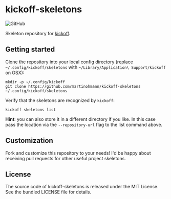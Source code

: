 # kickoff-skeletons

![GitHub](https://img.shields.io/github/license/martinohmann/kickoff-skeletons?color=orange)

Skeleton repository for [kickoff](https://github.com/martinohmann/kickoff).

## Getting started

Clone the repository into your local config directory (replace
`~/.config/kickoff/skeletons` with `~/Library/Application\ Support/kickoff` on
OSX):

```
mkdir -p ~/.config/kickoff
git clone https://github.com/martinohmann/kickoff-skeletons ~/.config/kickoff/skeletons
```

Verify that the skeletons are recognized by `kickoff`:

```
kickoff skeletons list
```

**Hint**: you can also store it in a different directory if you like. In this
case pass the location via the `--repository-url` flag to the list command above.

## Customization

Fork and customize this repository to your needs! I'd be happy about receiving
pull requests for other useful project skeletons.

## License

The source code of kickoff-skeletons is released under the MIT License. See the bundled
LICENSE file for details.
